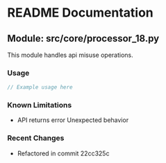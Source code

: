 # README Documentation

## Module: src/core/processor_18.py

This module handles api misuse operations.

### Usage

```java
// Example usage here
```

### Known Limitations

- API returns error Unexpected behavior

### Recent Changes

- Refactored in commit 22cc325c
